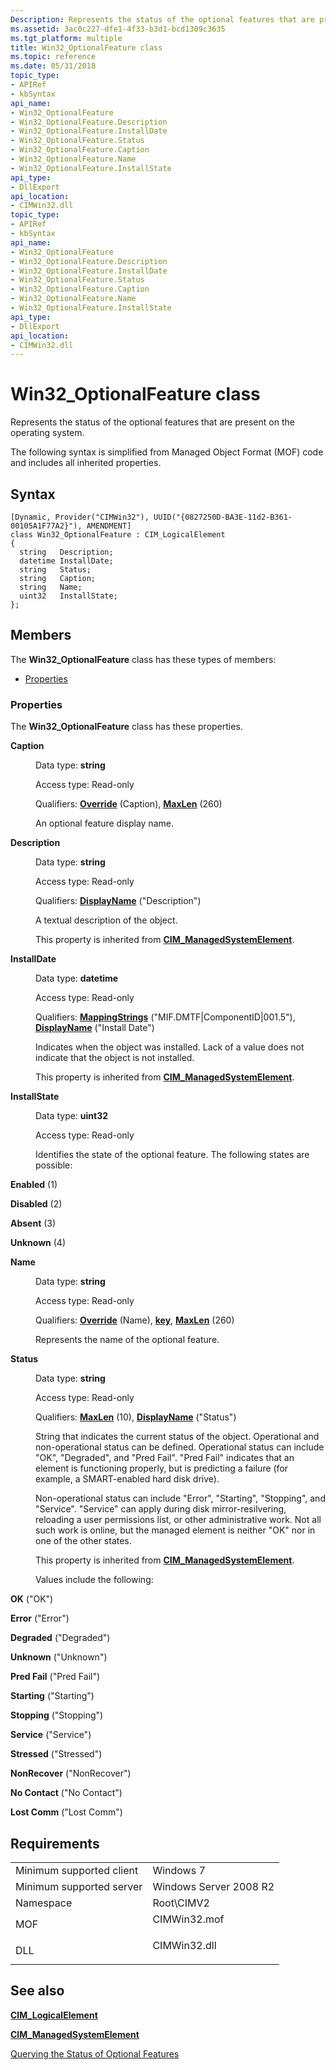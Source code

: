 ```yaml
---
Description: Represents the status of the optional features that are present on the operating system.
ms.assetid: 3ac0c227-dfe1-4f33-b3d1-bcd1309c3635
ms.tgt_platform: multiple
title: Win32_OptionalFeature class
ms.topic: reference
ms.date: 05/31/2018
topic_type: 
- APIRef
- kbSyntax
api_name: 
- Win32_OptionalFeature
- Win32_OptionalFeature.Description
- Win32_OptionalFeature.InstallDate
- Win32_OptionalFeature.Status
- Win32_OptionalFeature.Caption
- Win32_OptionalFeature.Name
- Win32_OptionalFeature.InstallState
api_type: 
- DllExport
api_location: 
- CIMWin32.dll
topic_type: 
- APIRef
- kbSyntax
api_name: 
- Win32_OptionalFeature
- Win32_OptionalFeature.Description
- Win32_OptionalFeature.InstallDate
- Win32_OptionalFeature.Status
- Win32_OptionalFeature.Caption
- Win32_OptionalFeature.Name
- Win32_OptionalFeature.InstallState
api_type: 
- DllExport
api_location: 
- CIMWin32.dll
---
```


# Win32\_OptionalFeature class

Represents the status of the optional features that are present on the operating system.

The following syntax is simplified from Managed Object Format (MOF) code and includes all inherited properties.

## Syntax

``` syntax
[Dynamic, Provider("CIMWin32"), UUID("{0827250D-BA3E-11d2-B361-00105A1F77A2}"), AMENDMENT]
class Win32_OptionalFeature : CIM_LogicalElement
{
  string   Description;
  datetime InstallDate;
  string   Status;
  string   Caption;
  string   Name;
  uint32   InstallState;
};
```

## Members

The **Win32\_OptionalFeature** class has these types of members:

-   [Properties](#properties)

### Properties

The **Win32\_OptionalFeature** class has these properties.

<dl> <dt>

**Caption**
</dt> <dd> <dl> <dt>

Data type: **string**
</dt> <dt>

Access type: Read-only
</dt> <dt>

Qualifiers: [**Override**](https://msdn.microsoft.com/library/Aa393650(v=VS.85).aspx) (Caption), [**MaxLen**](https://msdn.microsoft.com/library/Aa393650(v=VS.85).aspx) (260)
</dt> </dl>

An optional feature display name.

</dd> <dt>

**Description**
</dt> <dd> <dl> <dt>

Data type: **string**
</dt> <dt>

Access type: Read-only
</dt> <dt>

Qualifiers: [**DisplayName**](https://msdn.microsoft.com/library/Aa393650(v=VS.85).aspx) ("Description")
</dt> </dl>

A textual description of the object.

This property is inherited from [**CIM\_ManagedSystemElement**](cim-managedsystemelement.md).

</dd> <dt>

**InstallDate**
</dt> <dd> <dl> <dt>

Data type: **datetime**
</dt> <dt>

Access type: Read-only
</dt> <dt>

Qualifiers: [**MappingStrings**](https://msdn.microsoft.com/library/Aa393650(v=VS.85).aspx) ("MIF.DMTF\|ComponentID\|001.5"), [**DisplayName**](https://msdn.microsoft.com/library/Aa393650(v=VS.85).aspx) ("Install Date")
</dt> </dl>

Indicates when the object was installed. Lack of a value does not indicate that the object is not installed.

This property is inherited from [**CIM\_ManagedSystemElement**](cim-managedsystemelement.md).

</dd> <dt>

**InstallState**
</dt> <dd> <dl> <dt>

Data type: **uint32**
</dt> <dt>

Access type: Read-only
</dt> </dl>

Identifies the state of the optional feature. The following states are possible:

<dt>

<span id="Enabled"></span><span id="enabled"></span><span id="ENABLED"></span>

**Enabled** (1)


</dt> <dd></dd> <dt>

<span id="Disabled"></span><span id="disabled"></span><span id="DISABLED"></span>

**Disabled** (2)


</dt> <dd></dd> <dt>

<span id="Absent"></span><span id="absent"></span><span id="ABSENT"></span>

**Absent** (3)


</dt> <dd></dd> <dt>

<span id="Unknown"></span><span id="unknown"></span><span id="UNKNOWN"></span>

**Unknown** (4)


</dt> <dd></dd> </dl>

</dd> <dt>

**Name**
</dt> <dd> <dl> <dt>

Data type: **string**
</dt> <dt>

Access type: Read-only
</dt> <dt>

Qualifiers: [**Override**](https://msdn.microsoft.com/library/Aa393650(v=VS.85).aspx) (Name), [**key**](https://msdn.microsoft.com/library/Aa392157(v=VS.85).aspx), [**MaxLen**](https://msdn.microsoft.com/library/Aa393650(v=VS.85).aspx) (260)
</dt> </dl>

Represents the name of the optional feature.

</dd> <dt>

**Status**
</dt> <dd> <dl> <dt>

Data type: **string**
</dt> <dt>

Access type: Read-only
</dt> <dt>

Qualifiers: [**MaxLen**](https://msdn.microsoft.com/library/Aa393650(v=VS.85).aspx) (10), [**DisplayName**](https://msdn.microsoft.com/library/Aa393650(v=VS.85).aspx) ("Status")
</dt> </dl>

String that indicates the current status of the object. Operational and non-operational status can be defined. Operational status can include "OK", "Degraded", and "Pred Fail". "Pred Fail" indicates that an element is functioning properly, but is predicting a failure (for example, a SMART-enabled hard disk drive).

Non-operational status can include "Error", "Starting", "Stopping", and "Service". "Service" can apply during disk mirror-resilvering, reloading a user permissions list, or other administrative work. Not all such work is online, but the managed element is neither "OK" nor in one of the other states.

This property is inherited from [**CIM\_ManagedSystemElement**](cim-managedsystemelement.md).

Values include the following:

<dt>

<span id="OK"></span><span id="ok"></span>

**OK** ("OK")


</dt> <dd></dd> <dt>

<span id="Error"></span><span id="error"></span><span id="ERROR"></span>

**Error** ("Error")


</dt> <dd></dd> <dt>

<span id="Degraded"></span><span id="degraded"></span><span id="DEGRADED"></span>

**Degraded** ("Degraded")


</dt> <dd></dd> <dt>

<span id="Unknown"></span><span id="unknown"></span><span id="UNKNOWN"></span>

**Unknown** ("Unknown")


</dt> <dd></dd> <dt>

<span id="Pred_Fail"></span><span id="pred_fail"></span><span id="PRED_FAIL"></span>

**Pred Fail** ("Pred Fail")


</dt> <dd></dd> <dt>

<span id="Starting"></span><span id="starting"></span><span id="STARTING"></span>

**Starting** ("Starting")


</dt> <dd></dd> <dt>

<span id="Stopping"></span><span id="stopping"></span><span id="STOPPING"></span>

**Stopping** ("Stopping")


</dt> <dd></dd> <dt>

<span id="Service"></span><span id="service"></span><span id="SERVICE"></span>

**Service** ("Service")


</dt> <dd></dd> <dt>

<span id="Stressed"></span><span id="stressed"></span><span id="STRESSED"></span>

**Stressed** ("Stressed")


</dt> <dd></dd> <dt>

<span id="NonRecover"></span><span id="nonrecover"></span><span id="NONRECOVER"></span>

**NonRecover** ("NonRecover")


</dt> <dd></dd> <dt>

<span id="No_Contact"></span><span id="no_contact"></span><span id="NO_CONTACT"></span>

**No Contact** ("No Contact")


</dt> <dd></dd> <dt>

<span id="Lost_Comm"></span><span id="lost_comm"></span><span id="LOST_COMM"></span>

**Lost Comm** ("Lost Comm")


</dt> <dd></dd> </dl>

</dd> </dl>

## Requirements



|                                     |                                                                                         |
|-------------------------------------|-----------------------------------------------------------------------------------------|
| Minimum supported client<br/> | Windows 7<br/>                                                                    |
| Minimum supported server<br/> | Windows Server 2008 R2<br/>                                                       |
| Namespace<br/>                | Root\\CIMV2<br/>                                                                  |
| MOF<br/>                      | <dl> <dt>CIMWin32.mof</dt> </dl> |
| DLL<br/>                      | <dl> <dt>CIMWin32.dll</dt> </dl> |



## See also

<dl> <dt>

[**CIM\_LogicalElement**](cim-logicalelement.md)
</dt> <dt>

[**CIM\_ManagedSystemElement**](cim-managedsystemelement.md)
</dt> <dt>

[Querying the Status of Optional Features](https://msdn.microsoft.com/library/Ee309380(v=VS.85).aspx)
</dt> </dl>

 

 





